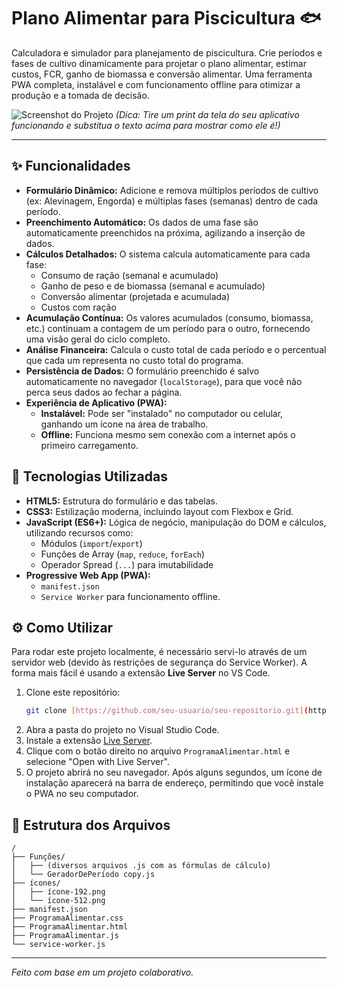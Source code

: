 #  Plano Alimentar para Piscicultura 🐟

Calculadora e simulador para planejamento de piscicultura. Crie períodos e fases de cultivo dinamicamente para projetar o plano alimentar, estimar custos, FCR, ganho de biomassa e conversão alimentar. Uma ferramenta PWA completa, instalável e com funcionamento offline para otimizar a produção e a tomada de decisão.

![Screenshot do Projeto](caminho/para/sua/imagem.png)
*(Dica: Tire um print da tela do seu aplicativo funcionando e substitua o texto acima para mostrar como ele é!)*

---

## ✨ Funcionalidades

* **Formulário Dinâmico:** Adicione e remova múltiplos períodos de cultivo (ex: Alevinagem, Engorda) e múltiplas fases (semanas) dentro de cada período.
* **Preenchimento Automático:** Os dados de uma fase são automaticamente preenchidos na próxima, agilizando a inserção de dados.
* **Cálculos Detalhados:** O sistema calcula automaticamente para cada fase:
    * Consumo de ração (semanal e acumulado)
    * Ganho de peso e de biomassa (semanal e acumulado)
    * Conversão alimentar (projetada e acumulada)
    * Custos com ração
* **Acumulação Contínua:** Os valores acumulados (consumo, biomassa, etc.) continuam a contagem de um período para o outro, fornecendo uma visão geral do ciclo completo.
* **Análise Financeira:** Calcula o custo total de cada período e o percentual que cada um representa no custo total do programa.
* **Persistência de Dados:** O formulário preenchido é salvo automaticamente no navegador (`localStorage`), para que você não perca seus dados ao fechar a página.
* **Experiência de Aplicativo (PWA):**
    * **Instalável:** Pode ser "instalado" no computador ou celular, ganhando um ícone na área de trabalho.
    * **Offline:** Funciona mesmo sem conexão com a internet após o primeiro carregamento.

## 🚀 Tecnologias Utilizadas

* **HTML5:** Estrutura do formulário e das tabelas.
* **CSS3:** Estilização moderna, incluindo layout com Flexbox e Grid.
* **JavaScript (ES6+):** Lógica de negócio, manipulação do DOM e cálculos, utilizando recursos como:
    * Módulos (`import`/`export`)
    * Funções de Array (`map`, `reduce`, `forEach`)
    * Operador Spread (`...`) para imutabilidade
* **Progressive Web App (PWA):**
    * `manifest.json`
    * `Service Worker` para funcionamento offline.

## ⚙️ Como Utilizar

Para rodar este projeto localmente, é necessário servi-lo através de um servidor web (devido às restrições de segurança do Service Worker). A forma mais fácil é usando a extensão **Live Server** no VS Code.

1.  Clone este repositório:
    ```bash
    git clone [https://github.com/seu-usuario/seu-repositorio.git](https://github.com/seu-usuario/seu-repositorio.git)
    ```
2.  Abra a pasta do projeto no Visual Studio Code.
3.  Instale a extensão [Live Server](https://marketplace.visualstudio.com/items?itemName=ritwickdey.LiveServer).
4.  Clique com o botão direito no arquivo `ProgramaAlimentar.html` e selecione "Open with Live Server".
5.  O projeto abrirá no seu navegador. Após alguns segundos, um ícone de instalação aparecerá na barra de endereço, permitindo que você instale o PWA no seu computador.

## 📂 Estrutura dos Arquivos

```
/
├── Funções/
│   ├── (diversos arquivos .js com as fórmulas de cálculo)
│   └── GeradorDePeríodo copy.js
├── ícones/
│   ├── ícone-192.png
│   └── ícone-512.png
├── manifest.json
├── ProgramaAlimentar.css
├── ProgramaAlimentar.html
├── ProgramaAlimentar.js
└── service-worker.js
```

---

*Feito com base em um projeto colaborativo.*
